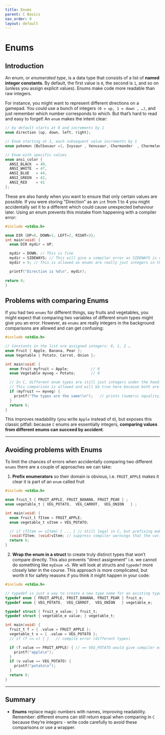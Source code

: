 ```yaml
---
title: Enums
parent: C Basics
nav_order: 9
layout: default
---
```


# Enums

## Introduction

An enum, or *enumerated type*, is a data type that consists of a list of **named integer constants**.
By default, the first value is `0`, the second is `1`, and so on (unless you assign explicit values).
Enums make code more readable than raw integers.

For instance, you might want to represent different directions on a gamepad. You *could* use a bunch of integers `(0 = up, 1 = down , …)`, and just remember which number corresponds to which. But that’s hard to read and easy to forget! An `enum` makes the intent clear:

```c
// by default starts at 0 and increments by 1
enum direction {up, down, left, right}; 

// Enum starting at 1, each subsequent value increments by 1
enum pokemon {Bulbasaur =1, Ivysaur , Venusaur, Charmander  , Charmeleon , Charizard };

// Enum with specific values
enum ansi_color {
  ANSI_BLACK  = 40,
  ANSI_WHITE  = 47,
  ANSI_BLUE   = 44,
  ANSI_GREEN  = 42,
  ANSI_RED    = 41
};
```

These are also handy when you want to ensure that only certain values are possible. If you were storing "Direction" as an `int` from 1 to 4 you might accidentally set it to a different which could cause unexpected behaviour later. Using an enum prevents this mistake from happening with a compiler error:

```c
#include <stdio.h>

enum DIR {UP=0, DOWN=1, LEFT=2, RIGHT=3}; 
int main(void) {
  enum DIR mydir = UP;

  mydir = DOWN; // This is fine
  mydir = SIDEWAYS; // This will give a compiler error as SIDEWAYS is not part of the enum
  mydir = 5; // This is allowed as enums are really just integers in the background, but is bad practice to assign enums like this

  printf("Direction is %d\n", mydir);
 
return 0;
}

```

## Problems with comparing Enums

If you had two `enums` for different things, say fruits and vegetables, you might expect that comparing two variables of different enum types might give you an error. However, as `enums` are really integers in the background comparisons are allowed and can get confusing:

```c
#include <stdio.h>

// Constants in the list are assigned integers: 0, 1, 2 …
enum Fruit { Apple, Banana, Pear };
enum Vegetable { Potato, Carrot, Onion };

int main(void) {
  enum Fruit myfruit = Apple;          // 0
  enum Vegetable myveg = Potato;       // 0

  // In C, different enum types are still just integers under the hood.
  // This comparison is allowed and will be true here because both are 0.
  if (myfruit == myveg) {
    printf("The types are the same!\n");   // prints (numeric equality, not semantic)
  }
  return 0;
}
```

This improves readability (you write `Apple` instead of `0`), but exposes this classic pitfall: because `C` enums are essentially integers, **comparing values from different enums can succeed by accident**.

---

## Avoiding problems with Enums

To limit the chances of errors when accidentally comparing two different `enums` there are a couple of approaches we can take:

1) **Prefix enumerators** so their domain is obvious, i.e. `FRUIT_APPLE` makes it clear it is part of an `enum` called fruit

```c
#include <stdio.h>

enum fruit_t { FRUIT_APPLE, FRUIT_BANANA, FRUIT_PEAR } ;
enum vegetable_t { VEG_POTATO,  VEG_CARROT,  VEG_ONION   } ;

int main(void) {
  enum fruit_t fItem = FRUIT_APPLE;
  enum vegetable_t vItem = VEG_POTATO;

  // if (fItem == vItem) { ... } // Still legal in C, but prefixing makes the mistake obvious.
  (void)fItem; (void)vItem; // suppress compiler warnings that the variables haven't been used
  return 0;
}
```

2) **Wrap the enum in a struct** to create truly distinct types that won’t compare directly. This also prevents "direct assignment" i.e. we cannot do something like `myEnum =5`. We will look at structs and `typedef` more closely later in the course. This approach is more complicated, but worth it for safety reasons if you think it might happen in your code:

```c
#include <stdio.h>

// typedef is just a way to create a new type name for an existing type, in this case an enum
typedef enum { FRUIT_APPLE, FRUIT_BANANA, FRUIT_PEAR } fruit_e;
typedef enum { VEG_POTATO,  VEG_CARROT,  VEG_ONION   } vegetable_e;

typedef struct { fruit_e value; } fruit_t;
typedef struct { vegetable_e value; } vegetable_t;

int main(void) {
  fruit_t f = { .value = FRUIT_APPLE };
  vegetable_t v = { .value = VEG_POTATO };
  // if (f == v) { }   // compile error (different types)

  if (f.value == FRUIT_APPLE) { // == VEG_POTATO would give compiler error
    printf("apple\n");
  }
  if (v.value == VEG_POTATO) {
    printf("potato\n");
  }
  return 0;
}
```

---

## Summary

- **Enums** replace magic numbers with names, improving readability. Remember: different enums can still return equal when comparing in `C` because they’re integers - write code carefully to avoid these comparisons or use a wrapper.